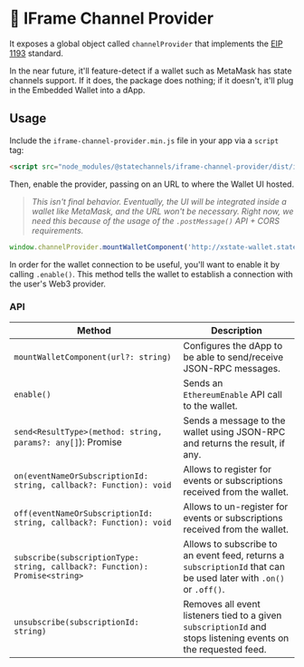 # 🔌 IFrame Channel Provider

It exposes a global object called `channelProvider` that implements the [EIP 1193](https://github.com/ryanio/EIPs/blob/master/EIPS/eip-1193.md) standard.

In the near future, it'll feature-detect if a wallet such as MetaMask has state channels support. If it does, the package does nothing; if it doesn't, it'll plug in the Embedded Wallet into a dApp.

## Usage

Include the `iframe-channel-provider.min.js` file in your app via a `script` tag:

```html
<script src="node_modules/@statechannels/iframe-channel-provider/dist/iframe-channel-provider.min.js"></script>
```

Then, enable the provider, passing on an URL to where the Wallet UI hosted.

> _This isn't final behavior. Eventually, the UI will be integrated inside a wallet like MetaMask, and the URL won't be necessary.
> Right now, we need this because of the usage of the `.postMessage()` API + CORS requirements._

```js
window.channelProvider.mountWalletComponent('http://xstate-wallet.statechannels.org');
```

In order for the wallet connection to be useful, you'll want to enable it by calling `.enable()`. This method tells the wallet to establish a connection with the user's Web3 provider.

### API

| Method                                                                      | Description                                                                                                       |
|-----------------------------------------------------------------------------|-------------------------------------------------------------------------------------------------------------------|
| `mountWalletComponent(url?: string)`                                        | Configures the dApp to be able to send/receive JSON-RPC messages.                                                 |
| `enable()`                                                                  | Sends an `EthereumEnable` API call to the wallet.                                                                 |
| `send<ResultType>(method: string, params?: any[]`): Promise<ResultType>     | Sends a message to the wallet using JSON-RPC and returns the result, if any.                                      |
| `on(eventNameOrSubscriptionId: string, callback?: Function): void`          | Allows to register for events or subscriptions received from the wallet.                                          |
| `off(eventNameOrSubscriptionId: string, callback?: Function): void`         | Allows to un-register for events or subscriptions received from the wallet.                                       |
| `subscribe(subscriptionType: string, callback?: Function): Promise<string>` | Allows to subscribe to an event feed, returns a `subscriptionId` that can be used later with `.on()` or `.off()`. |
| `unsubscribe(subscriptionId: string)`                                       | Removes all event listeners tied to a given `subscriptionId` and stops listening events on the requested feed.    |
